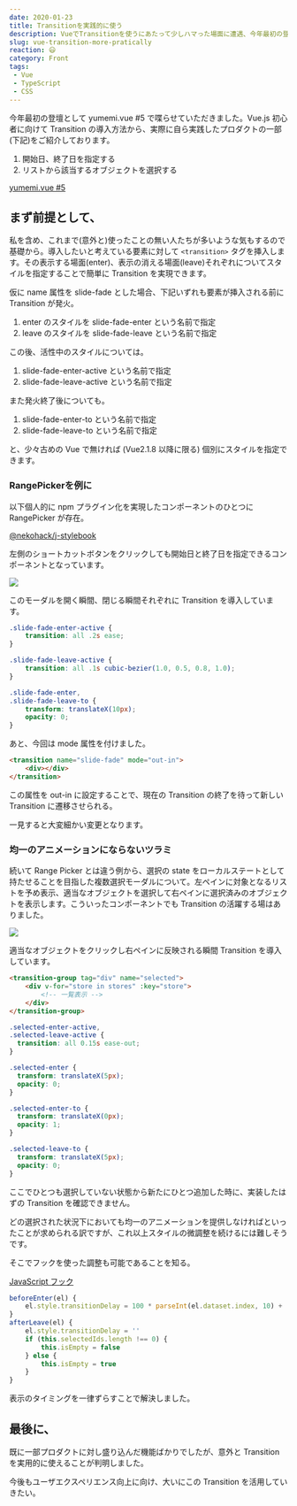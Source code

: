 ```yaml
---
date: 2020-01-23
title: Transitionを実践的に使う
description: VueでTransitionを使うにあたって少しハマった場面に遭遇、今年最初の登壇として yumemi.vue #5 で喋らせていただきました。
slug: vue-transition-more-pratically
reaction: 😃
category: Front
tags: 
 - Vue
 - TypeScript
 - CSS
---
```


今年最初の登壇として yumemi.vue #5 で喋らせていただきました。Vue.js 初心者に向けて Transition の導入方法から、実際に自ら実践したプロダクトの一部(下記)をご紹介しております。

1. 開始日、終了日を指定する
2. リストから該当するオブジェクトを選択する

<a class="link-preview" href="https://slides.com/jiyuujin/20200123">yumemi.vue #5</a>

## まず前提として、

私を含め、これまで(意外と)使ったことの無い人たちが多いような気もするので基礎から。導入したいと考えている要素に対して `<transition>` タグを挿入します。その表示する場面(enter)、表示の消える場面(leave)それぞれについてスタイルを指定することで簡単に Transition を実現できます。

仮に name 属性を slide-fade とした場合、下記いずれも要素が挿入される前に Transition が発火。

1. enter のスタイルを slide-fade-enter という名前で指定
2. leave のスタイルを slide-fade-leave という名前で指定

この後、活性中のスタイルについては。

1. slide-fade-enter-active という名前で指定
2. slide-fade-leave-active という名前で指定

また発火終了後についても。

1. slide-fade-enter-to という名前で指定
2. slide-fade-leave-to という名前で指定

と、少々古めの Vue で無ければ (Vue2.1.8 以降に限る) 個別にスタイルを指定できます。

### RangePickerを例に

以下個人的に npm プラグイン化を実現したコンポーネントのひとつに RangePicker が存在。

<a class="link-preview" href="https://www.npmjs.com/package/@nekohack/j-stylebook">@nekohack/j-stylebook</a>

左側のショートカットボタンをクリックしても開始日と終了日を指定できるコンポーネントとなっています。

![](https://i.imgur.com/4amxrmC.png)

このモーダルを開く瞬間、閉じる瞬間それぞれに Transition を導入しています。

```scss
.slide-fade-enter-active {
    transition: all .2s ease;
}

.slide-fade-leave-active {
    transition: all .1s cubic-bezier(1.0, 0.5, 0.8, 1.0);
}

.slide-fade-enter,
.slide-fade-leave-to {
    transform: translateX(10px);
    opacity: 0;
}
```

あと、今回は mode 属性を付けました。

```html
<transition name="slide-fade" mode="out-in">
    <div></div>
</transition>
```

この属性を out-in に設定することで、現在の Transition の終了を待って新しい Transition に遷移させられる。

一見すると大変細かい変更となります。

### 均一のアニメーションにならないツラミ

続いて Range Picker とは違う例から、選択の state をローカルステートとして持たせることを目指した複数選択モーダルについて。左ペインに対象となるリストを予め表示、適当なオブジェクトを選択して右ペインに選択済みのオブジェクトを表示します。こういったコンポーネントでも Transition の活躍する場はありました。

![](https://i.imgur.com/Wjbn6vg.jpg)

適当なオブジェクトをクリックし右ペインに反映される瞬間 Transition を導入しています。

```html
<transition-group tag="div" name="selected">
    <div v-for="store in stores" :key="store">
        <!-- 一覧表示 -->
    </div>
</transition-group>
```

```scss
.selected-enter-active,
.selected-leave-active {
  transition: all 0.15s ease-out;
}

.selected-enter {
  transform: translateX(5px);
  opacity: 0;
}

.selected-enter-to {
  transform: translateX(0px);
  opacity: 1;
}

.selected-leave-to {
  transform: translateX(5px);
  opacity: 0;
}
```

ここでひとつも選択していない状態から新たにひとつ追加した時に、実装したはずの Transition を確認できません。

どの選択された状況下においても均一のアニメーションを提供しなければといったことが求められる訳ですが、これ以上スタイルの微調整を続けるには難しそうです。

そこでフックを使った調整も可能であることを知る。

<a class="link-preview" href="https://jp.vuejs.org/v2/guide/transitions.html#JavaScript-%E3%83%95%E3%83%83%E3%82%AF">JavaScript フック</a>

```ts
beforeEnter(el) {
    el.style.transitionDelay = 100 * parseInt(el.dataset.index, 10) + 'ms'
}
afterLeave(el) {
    el.style.transitionDelay = ''
    if (this.selectedIds.length !== 0) {
        this.isEmpty = false
    } else {
        this.isEmpty = true
    }
}
```

表示のタイミングを一律ずらすことで解決しました。

## 最後に、

既に一部プロダクトに対し盛り込んだ機能ばかりでしたが、意外と Transition を実用的に使えることが判明しました。

今後もユーザエクスペリエンス向上に向け、大いにこの Transition を活用していきたい。
